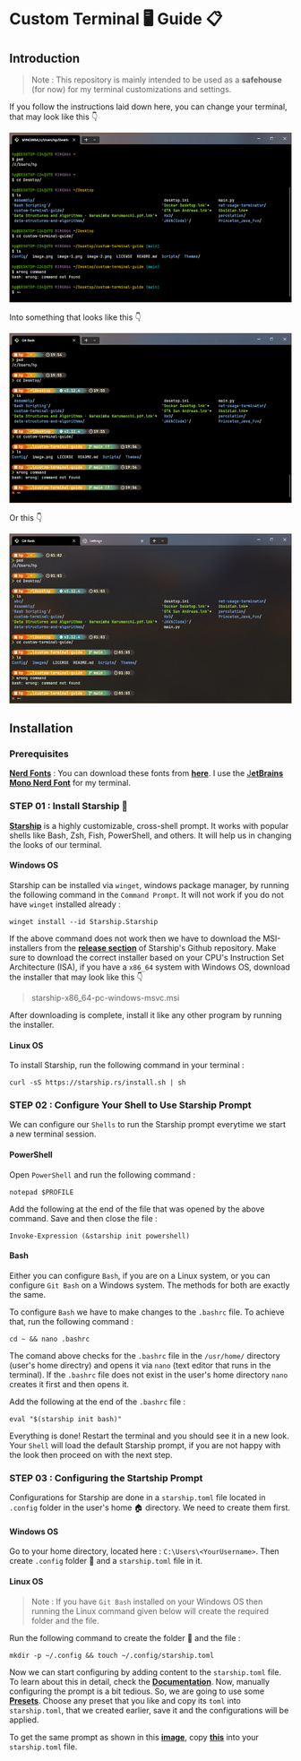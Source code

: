 # Custom Terminal 🖥️ Guide 📋
    
## Introduction
     
> Note : This repository is mainly intended to be used as a **safehouse** (for now) for my terminal customizations and settings.<br> 
    
        
If you follow the instructions laid down here, you can change your terminal, that may look like this 👇
     
![alt text](Images/terminal-before-customization.png)
    
Into something that looks like this 👇
    
![alt text](Images/terminal-after-customization.png)

Or this 👇

![alt text](Images/terminal-after-customization-02.png)
     
## Installation
      
### Prerequisites
     
[**Nerd Fonts**](https://www.nerdfonts.com/) : You can download these fonts from [**here**](https://www.nerdfonts.com/font-downloads). I use the [J**etBrains Mono Nerd Font**](https://github.com/ryanoasis/nerd-fonts/releases/download/v3.2.1/JetBrainsMono.zip) for my terminal.
    
### STEP 01 : Install Starship 🚀
       
[**Starship**](https://starship.rs/) is a highly customizable, cross-shell prompt. It works with popular shells like Bash, Zsh, Fish, PowerShell, and others. It will help us in changing the looks of our terminal.
   
#### **Windows OS** 
   
Starship can be installed via `winget`, windows package manager, by running the following command in the `Command Prompt`. It will not work if you do not have `winget` installed already :
    
```
winget install --id Starship.Starship
```
   
If the above command does not work then we have to download the MSI-installers from the [**release section**](https://github.com/starship/starship/releases/tag/v1.20.1) of Starship's Github repository. Make sure to download the correct installer based on your CPU's Instruction Set Architecture (ISA), if you have a `x86_64` system with Windows OS, download the installer that may look like this 👇
     
>
> starship-x86_64-pc-windows-msvc.msi 
>

After downloading is complete, install it like any other program by running the installer.

#### **Linux OS**
   
To install Starship, run the following command in your terminal :
     
```
curl -sS https://starship.rs/install.sh | sh
```
### STEP 02 : Configure Your Shell to Use Starship Prompt
    
We can configure our `Shells` to run the Starship prompt everytime we start a new terminal session.
      
#### **PowerShell**

Open `PowerShell` and run the following command :
   
```
notepad $PROFILE
```

Add the following at the end of the file that was opened by the above command. Save and then close the file :

```
Invoke-Expression (&starship init powershell)
```

#### **Bash**
   
Either you can configure `Bash`, if you are on a Linux system, or you can configure `Git Bash` on a Windows system. The methods for both are exactly the same.

To configure `Bash` we have to make changes to the `.bashrc` file. To achieve that, run the following command :

```
cd ~ && nano .bashrc
```
The comand above checks for the `.bashrc` file in the `/usr/home/` directory (user's home directry) and opens it via `nano` (text editor that runs in the terminal). If the `.bashrc` file does not exist in the user's home directory `nano` creates it first and then opens it.

Add the following at the end of the `.bashrc` file :

```
eval "$(starship init bash)"
```
     
Everything is done! Restart the terminal and you should see it in a new look. Your `Shell` will load the default Starship prompt, if you are not happy with the look then proceed on with the next step.
  
### STEP 03 : Configuring the Startship Prompt

Configurations for Starship are done in a `starship.toml` file located in `.config` folder in the user's home 🏠 directory. We need to create them first.

#### **Windows OS**

Go to your home directory, located here : `C:\Users\<YourUsername>`.
Then create `.config` folder 📂 and a `starship.toml` file in it.

#### **Linux OS**

> Note : If you have `Git Bash` installed on your Windows OS then running the Linux command given below will create the required folder and the file.

Run the following command to create the folder 📂 and the file :
```
mkdir -p ~/.config && touch ~/.config/starship.toml
```

Now we can start configuring by adding content to the `starship.toml` file. To learn about this in detail, check the [**Documentation**](https://starship.rs/config/#prompt). Now, manually configuring the prompt is a bit tedious. So, we are going to use some [**Presets**](https://starship.rs/presets). Choose any preset that you like and copy its `toml` into `starship.toml`, that we created earlier, save it and the configurations will be applied. 
    
To get the same prompt as shown in this [**image**](Images/terminal-after-customization.png), copy [**this**](Themes/Starship/starship.toml) into your `starship.toml` file.
